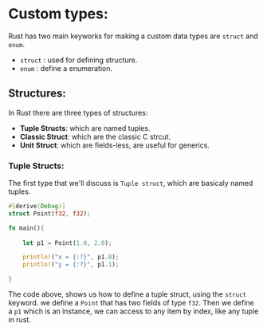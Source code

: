 # Custom types: 
Rust has two main keyworks for making a custom data types are `struct` and `enum`.

- `struct` : used for defining structure.
- `enum` : define a enumeration.


## Structures: 

In Rust there are three types of structures:

- **Tuple Structs**: which are named tuples.
- **Classic Struct**: which are the classic C strcut.
- **Unit Struct**: which are fields-less, are useful for generics.

### Tuple Structs: 

The first type that we'll discuss is `Tuple struct`, which are basicaly named tuples.

```rust
#[derive(Debug)]
struct Point(f32, f32);

fn main(){
    
    let p1 = Point(1.0, 2.0);

    println!("x = {:?}", p1.0);
    println!("y = {:?}", p1.1);

}
```
The code above, shows us how to define a tuple struct, using the `struct` keyword. we define a `Point` that has two fields of type `f32`. Then we define a `p1` which is an instance, we can access to any item by index, like any tuple in rust.



